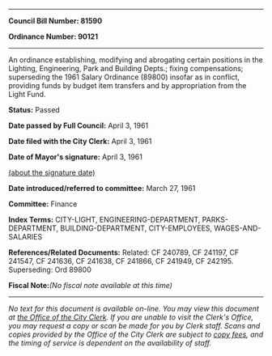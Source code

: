 

********

**Council Bill Number: 81590**
   
**Ordinance Number: 90121**
********

 An ordinance establishing, modifying and abrogating certain positions in the Lighting, Engineering, Park and Building Depts.; fixing compensations; superseding the 1961 Salary Ordinance (89800) insofar as in conflict, providing funds by budget item transfers and by appropriation from the Light Fund.

**Status:** Passed
   
**Date passed by Full Council:** April 3, 1961
   
**Date filed with the City Clerk:** April 3, 1961
   
**Date of Mayor's signature:** April 3, 1961
   
[(about the signature date)](/~public/approvaldate.htm)
   
   
   
**Date introduced/referred to committee:** March 27, 1961
   
**Committee:** Finance
   
   
**Index Terms:** CITY-LIGHT, ENGINEERING-DEPARTMENT, PARKS-DEPARTMENT, BUILDING-DEPARTMENT, CITY-EMPLOYEES, WAGES-AND-SALARIES

**References/Related Documents:** Related: CF 240789, CF 241197, CF 241547, CF 241636, CF 241638, CF 241866, CF 241949, CF 242195. Superseding: Ord 89800

**Fiscal Note:**_(No fiscal note available at this time)_
********

_No text for this document is available on-line. You may view this document at [the Office of the City Clerk](http://www.seattle.gov/leg/clerk/contactUs.htm). If you are unable to visit the Clerk's Office, you may request a copy or scan be made for you by Clerk staff. Scans and copies provided by the Office of the City Clerk are subject to [copy fees](http://clerk.seattle.gov/~public/clerkfees.htm), and the timing of service is dependent on the availability of staff._

